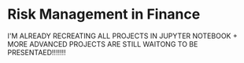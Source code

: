 # Risk Management in Finance
I'M ALREADY RECREATING ALL PROJECTS IN JUPYTER NOTEBOOK + MORE ADVANCED PROJECTS ARE STILL WAITONG TO BE PRESENTAED!!!!!!!
